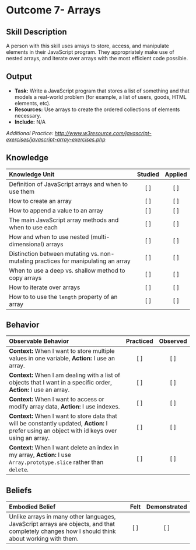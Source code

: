 # Outcome 7- Arrays 

## Skill Description
A person with this skill uses arrays to store, access, and manipulate elements in their JavaScript program. They appropriately make use of nested arrays, and iterate over arrays with the most efficient code possible. 

## Output
- **Task:** Write a JavaScript program that stores a list of something and that models a real-world problem (for example, a list of users, goods, HTML elements, etc). 
- **Resources:** Use arrays to create the ordered collections of elements necessary. 
- **Include:** N/A


_Additional Practice: http://www.w3resource.com/javascript-exercises/javascript-array-exercises.php_

## Knowledge

| Knowledge Unit   |      Studied      | Applied |
|:-------------|:------------------:|:--------:|
| Definition of JavaScript arrays and when to use them |   [ ]   |   [ ] |
| How to create an array |   [ ]   |   [ ] |
| How to append a value to an array |   [ ]   |   [ ] |
| The main JavaScript array methods and when to use each |   [ ]   |   [ ] |
| How and when to use nested (multi-dimensional) arrays |   [ ]   |   [ ] |
| Distinction between mutating vs. non-mutating practices for manipulating an array |   [ ]   |   [ ] |
| When to use a deep vs. shallow method to copy arrays |   [ ]   |   [ ] |
| How to iterate over arrays |   [ ]   |   [ ] |
| How to to use the `length` property of an array |   [ ]   |   [ ] |



## Behavior

| Observable Behavior   |      Practiced      | Observed |
|:-------------|:------------------:|:--------:|
| **Context:** When I want to store multiple values in one variable, **Action:** I use an array. |   [ ]   |   [ ] |
| **Context:** When I am dealing with a list of objects that I want in a specific order, **Action:** I use an array. |   [ ]   |   [ ] |
| **Context:** When I want to access or modify array data, **Action:** I use indexes. |   [ ]   |   [ ] |
| **Context:** When I want to store data that will be constantly updated, **Action:** I prefer using an object with id keys over using an array. |   [ ]   |   [ ] |
| **Context:** When I want delete an index in my array, **Action:** I use `Array.prototype.slice` rather than `delete`. |   [ ]   |   [ ] |

## Beliefs

| Embodied Belief   |      Felt      | Demonstrated |
|:-------------|:------------------:|:--------:|
| Unlike arrays in many other languages, JavaScript arrays are objects, and that completely changes how I should think about working with them. |   [ ]   |   [ ] |
